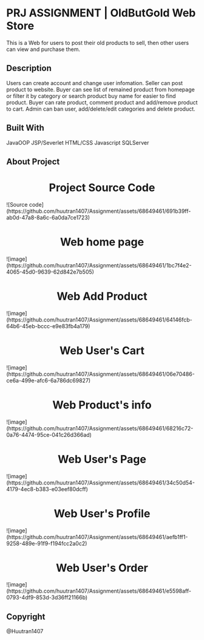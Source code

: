# PRJ ASSIGNMENT | OldButGold Web Store
This is a Web for users to post their old products to sell, then other users can view and purchase them.
## Description
Users can create account and change user infomation.
Seller can post product to website.
Buyer can see list of remained product from homepage or filter it by category or search product buy name for easier to find product.
Buyer can rate product, comment product and add/remove product to cart.
Admin can ban user, add/delete/edit categories and delete product.
## Built With
JavaOOP
JSP/Severlet
HTML/CSS
Javascript
SQLServer
## About Project
<h1 align="center"> Project Source Code</h1>
![Source code](https://github.com/huutran1407/Assignment/assets/68649461/691b39ff-ab0d-47a8-8a6c-6a0da7ce1723)

<h1 align="center"> Web home page</h1>
![image](https://github.com/huutran1407/Assignment/assets/68649461/1bc7f4e2-4065-45d0-9639-62d842e7b505)

<h1 align="center"> Web Add Product</h1>
![image](https://github.com/huutran1407/Assignment/assets/68649461/64146fcb-64b6-45eb-bccc-e9e83fb4a179)

<h1 align="center"> Web User's Cart</h1>
![image](https://github.com/huutran1407/Assignment/assets/68649461/06e70486-ce6a-499e-afc6-6a786dc69827)

<h1 align="center"> Web Product's info</h1>
![image](https://github.com/huutran1407/Assignment/assets/68649461/68216c72-0a76-4474-95ce-041c26d366ad)

<h1 align="center"> Web User's Page</h1>
![image](https://github.com/huutran1407/Assignment/assets/68649461/34c50d54-4179-4ec8-b383-e03eef80dcff)

<h1 align="center"> Web User's Profile</h1>
![image](https://github.com/huutran1407/Assignment/assets/68649461/aefb1ff1-9258-489e-91f9-f194fcc2a0c2)

<h1 align="center"> Web User's Order</h1>
![image](https://github.com/huutran1407/Assignment/assets/68649461/e5598aff-0793-4df9-853d-3d36ff21166b)

## Copyright
@Huutran1407
